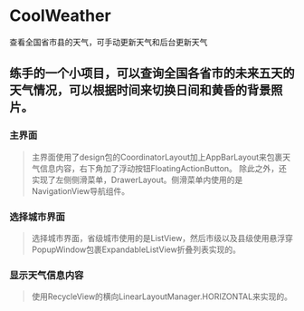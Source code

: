 # CoolWeather
查看全国省市县的天气，可手动更新天气和后台更新天气

## 练手的一个小项目，可以查询全国各省市的未来五天的天气情况，可以根据时间来切换日间和黄昏的背景照片。

### 主界面
> 主界面使用了design包的CoordinatorLayout加上AppBarLayout来包裹天气信息内容，右下角加了浮动按钮FloatingActionButton。
> 除此之外，还实现了左侧侧滑菜单，DrawerLayout。侧滑菜单内使用的是NavigationView导航组件。

### 选择城市界面
> 选择城市界面，省级城市使用的是ListView，然后市级以及县级使用悬浮穿PopupWindow包裹ExpandableListView折叠列表实现的。

### 显示天气信息内容
> 使用RecycleView的横向LinearLayoutManager.HORIZONTAL来实现的。
